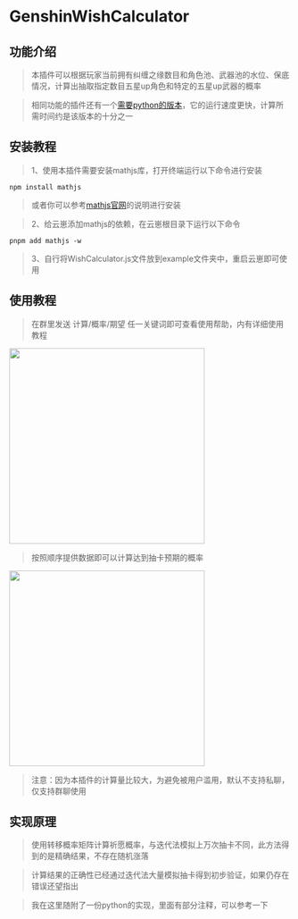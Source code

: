 # GenshinWishCalculator

## 功能介绍
>本插件可以根据玩家当前拥有纠缠之缘数目和角色池、武器池的水位、保底情况，计算出抽取指定数目五星up角色和特定的五星up武器的概率

>相同功能的插件还有一个[需要python的版本](https://github.com/MSIsunny/GenshinWishCalculator-py)，它的运行速度更快，计算所需时间约是该版本的十分之一

## 安装教程
>1、使用本插件需要安装mathjs库，打开终端运行以下命令进行安装

```
npm install mathjs
```

>或者你可以参考[mathjs官网](https://mathjs.org/download.html)的说明进行安装

>2、给云崽添加mathjs的依赖，在云崽根目录下运行以下命令

```
pnpm add mathjs -w
```
>3、自行将WishCalculator.js文件放到example文件夹中，重启云崽即可使用

## 使用教程
>在群里发送  计算/概率/期望 任一关键词即可查看使用帮助，内有详细使用教程

<img width="350" src="https://github.com/MSIsunny/GenshinWishCalculator-plugin/blob/main/image/help.jpeg"> </img>

>按照顺序提供数据即可以计算达到抽卡预期的概率

<img width="350" src="https://github.com/MSIsunny/GenshinWishCalculator-plugin/blob/main/image/usage.jpeg"> </img>

>注意：因为本插件的计算量比较大，为避免被用户滥用，默认不支持私聊，仅支持群聊使用

## 实现原理
>使用转移概率矩阵计算祈愿概率，与迭代法模拟上万次抽卡不同，此方法得到的是精确结果，不存在随机涨落

>计算结果的正确性已经通过迭代法大量模拟抽卡得到初步验证，如果仍存在错误还望指出

>我在这里随附了一份python的实现，里面有部分注释，可以参考一下
